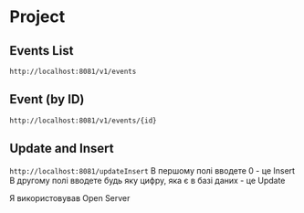 # Project

## Events List

`http://localhost:8081/v1/events`

## Event (by ID)

`http://localhost:8081/v1/events/{id}`

## Update and Insert

`http://localhost:8081/updateInsert`
В першому полі вводете 0 - це Insert
В другому полі вводете будь яку цифру, яка є в базі даних - це Update

Я використовував Open Server
